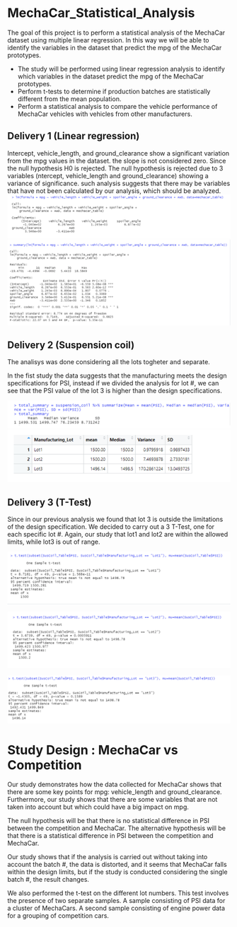 # MechaCar_Statistical_Analysis

The goal of this project is to perform a statistical analysis of the MechaCar dataset using multiple linear regression.
In this way we will be able to identify the variables in the dataset that predict the mpg of the MechaCar prototypes.

- The study will be performed using linear regression analysis to identify which variables in the dataset predict the mpg of the MechaCar prototypes.
- Perform t-tests to determine if production batches are statistically different from the mean population.
- Perform a statistical analysis to compare the vehicle performance of MechaCar vehicles with vehicles from other manufacturers.

## Delivery 1 (Linear regression)

Intercept, vehicle_length, and ground_clearance show a significant variation from the mpg values in the dataset.
the slope is not considered zero. Since the null hypothesis H0 is rejected.
The null hypothesis is rejected due to 3 variables (ntercept, vehicle_length and ground_clearance) showing a variance of significance.
such analysis suggests that there may be variables that have not been calculated by our analysis, which should be analyzed.
![alt text](https://github.com/valeria100719/MechaCar_Statistical_Analysis/blob/main/linearRegression.png?raw=true)
![alt text](https://github.com/valeria100719/MechaCar_Statistical_Analysis/blob/main/linearRsummary.png?raw=true)


## Delivery 2 (Suspension coil)

The analisys was done considering all the lots togheter and separate.

In the fist study the data suggests that the manufacturing meets the design specifications for PSI, instead if we divided the analysis for lot #, we can see that the PSI value of the lot 3 is higher than the design specifications.

![alt text](https://github.com/valeria100719/MechaCar_Statistical_Analysis/blob/main/m.m.v..png?raw=true)
![alt text](https://github.com/valeria100719/MechaCar_Statistical_Analysis/blob/main/lotsummary.png?raw=true)


## Delivery 3 (T-Test)

Since in our previous analysis we found that lot 3 is outside the limitations of the design specification.
We decided to carry out a 3 T-Test, one for each specific lot #.
Again, our study that lot1 and lot2 are within the allowed limits, while lot3 is out of range.

![alt text](https://github.com/valeria100719/MechaCar_Statistical_Analysis/blob/main/lotttest1.png?raw=true)

![alt text](https://github.com/valeria100719/MechaCar_Statistical_Analysis/blob/main/lottest2.png?raw=true)

![alt text](https://github.com/valeria100719/MechaCar_Statistical_Analysis/blob/main/lotttest3.png?raw=true)

# Study Design : MechaCar vs Competition

Our study demonstrates how the data collected for MechaCar shows that there are some key points for mpg: vehicle_length and ground_clearance. Furthermore, our study shows that there are some variables that are not taken into account but which could have a big impact on mpg.

The null hypothesis will be that there is no statistical difference in PSI between the competition and MechaCar. The alternative hypothesis will be that there is a statistical difference in PSI between the competition and MechaCar.

Our study shows that if the analysis is carried out without taking into account the batch #, the data is distorted, and it seems that MechaCar falls within the design limits, but if the study is conducted considering the single batch #, the result changes.

We also performed the t-test on the different lot numbers. This test involves the presence of two separate samples. A sample consisting of PSI data for a cluster of MechaCars. A second sample consisting of engine power data for a grouping of competition cars.
